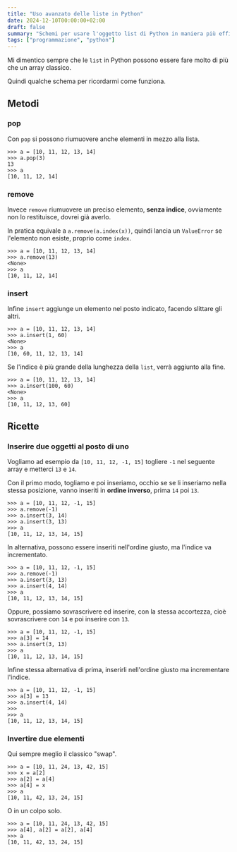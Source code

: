 ```yaml
---
title: "Uso avanzato delle liste in Python"
date: 2024-12-10T00:00:00+02:00
draft: false
summary: "Schemi per usare l'oggetto list di Python in maniera più efficace."
tags: ["programmazione", "python"]
---
```


Mi dimentico sempre che le `list` in Python possono essere fare molto di più che un array classico.

Quindi qualche schema per ricordarmi come funziona.

## Metodi

### pop

Con `pop` si possono riumuovere anche elementi in mezzo alla lista.

    >>> a = [10, 11, 12, 13, 14]
    >>> a.pop(3)
    13
    >>> a
    [10, 11, 12, 14]

### remove

Invece `remove` riumuovere un preciso elemento, **senza indice**, ovviamente non lo restituisce, dovrei già averlo.

In pratica equivale a `a.remove(a.index(x))`, quindi lancia un `ValueError` se l'elemento non esiste, proprio come `index`.

    >>> a = [10, 11, 12, 13, 14]
    >>> a.remove(13)
    <None>
    >>> a
    [10, 11, 12, 14]

### insert

Infine `insert` aggiunge un elemento nel posto indicato, facendo slittare gli altri.

    >>> a = [10, 11, 12, 13, 14]
    >>> a.insert(1, 60)
    <None>
    >>> a
    [10, 60, 11, 12, 13, 14]

Se l'indice è più grande della lunghezza della `list`, verrà aggiunto alla fine.

    >>> a = [10, 11, 12, 13, 14]
    >>> a.insert(100, 60)
    <None>
    >>> a
    [10, 11, 12, 13, 60]

## Ricette

### Inserire due oggetti al posto di uno

Vogliamo ad esempio da `[10, 11, 12, -1, 15]` togliere  `-1` nel seguente array e metterci `13` e `14`.

Con il primo modo, togliamo e poi inseriamo, occhio se se li inseriamo nella stessa posizione, vanno inseriti in **ordine inverso**, prima `14` poi `13`.

    >>> a = [10, 11, 12, -1, 15]
    >>> a.remove(-1)
    >>> a.insert(3, 14)
    >>> a.insert(3, 13)
    >>> a
    [10, 11, 12, 13, 14, 15]

In alternativa, possono essere inseriti nell'ordine giusto, ma l'indice va incrementato.

    >>> a = [10, 11, 12, -1, 15]
    >>> a.remove(-1)
    >>> a.insert(3, 13)
    >>> a.insert(4, 14)
    >>> a
    [10, 11, 12, 13, 14, 15]

Oppure, possiamo sovrascrivere ed inserire, con la stessa accortezza, cioè sovrascrivere con `14` e poi inserire con `13`.

    >>> a = [10, 11, 12, -1, 15]
    >>> a[3] = 14
    >>> a.insert(3, 13)
    >>> a
    [10, 11, 12, 13, 14, 15]

Infine stessa alternativa di prima, inserirli nell'ordine giusto ma incrementare l'indice.

    >>> a = [10, 11, 12, -1, 15]
    >>> a[3] = 13
    >>> a.insert(4, 14)
    >>>
    >>> a
    [10, 11, 12, 13, 14, 15]

### Invertire due elementi

Qui sempre meglio il classico "swap".

    >>> a = [10, 11, 24, 13, 42, 15]
    >>> x = a[2]
    >>> a[2] = a[4]
    >>> a[4] = x
    >>> a
    [10, 11, 42, 13, 24, 15]

O in un colpo solo.

    >>> a = [10, 11, 24, 13, 42, 15]
    >>> a[4], a[2] = a[2], a[4]
    >>> a
    [10, 11, 42, 13, 24, 15]